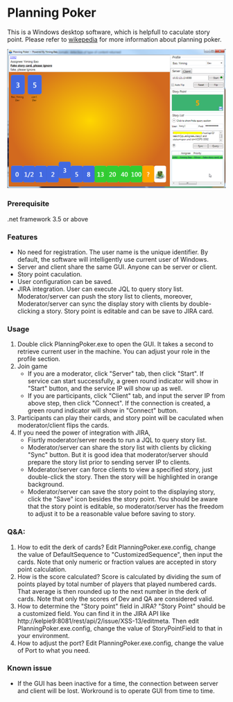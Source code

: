 # Planning Poker
This is a Windows desktop software, which is helpfull to caculate story point. Please refer to [wikepedia](https://en.wikipedia.org/wiki/Planning_poker) for more information about planning poker.

![screenshot](README/screenshot1.png)

### Prerequisite
.net framework 3.5 or above

### Features
* No need for registration.
  The user name is the unique identifier. By default, the software will intelligently use current user of Windows.
* Server and client share the same GUI. Anyone can be server or client.
* Story point caculation.
* User configuration can be saved.
* JIRA integration.
  User can execute JQL to query story list.
  Moderator/server can push the story list to clients, moreover, Moderator/server can sync the display story with clients by double-clicking a story. 
  Story point is editable and can be save to JIRA card.

### Usage
1. Double click PlanningPoker.exe to open the GUI. It takes a second to retrieve current user in the machine.
You can adjust your role in the profile section.
2. Join game 
   * If you are a moderator, click "Server" tab, then click "Start". If service can start successfully, a green round indicator will show in "Start" button, and the service IP will show up as well.
   * If you are participants, click "Client" tab, and input the server IP from above step, then click "Connect". If the connection is created, a green round indicator will show in "Connect" button.
3. Participants can play their cards, and story point will be caculated when moderator/client flips the cards.
4. If you need the power of integration with JIRA, 
   * Fisrtly moderator/server needs to run a JQL to query story list.
   * Moderator/server can share the story list with clients by clicking "Sync" button.
     But it is good idea that moderator/server should prepare the story list prior to sending server IP to clients.
   * Moderator/server can force clients to view a specified story, just double-click the story. Then the story will be highlighted in orange background.
   * Moderator/server can save the story point to the displaying story, click the "Save" icon besides the story point. You should be aware that the story point is editable, so moderator/server has the freedom to adjust it to be a reasonable value before saving to story.

### Q&A:
1. How to edit the derk of cards?
   Edit PlanningPoker.exe.config, change the value of DefaultSequence to "CustomizedSequence", then input the cards. Note that only numeric or fraction values are accepted in story point calculation.
2. How is the score calculated?
   Score is calculated by dividing the sum of points played by total number of players that played numbered cards. That average is then rounded up to the next number in the derk of cards.
   Note that only the scores of Dev and QA are considered valid.
3. How to determine the "Story point" field in JIRA?
   "Story Point" should be a customized field. You can find it in the JIRA API like http://kelpie9:8081/rest/api/2/issue/XSS-13/editmeta.
   Then edit PlanningPoker.exe.config, change the value of StoryPointField to that in your environment.
4. How to adjust the port?
   Edit PlanningPoker.exe.config, change the value of Port to what you need.

### Known issue
* If the GUI has been inactive for a time, the connection between server and client will be lost.
  Workround is to operate GUI from time to time.

